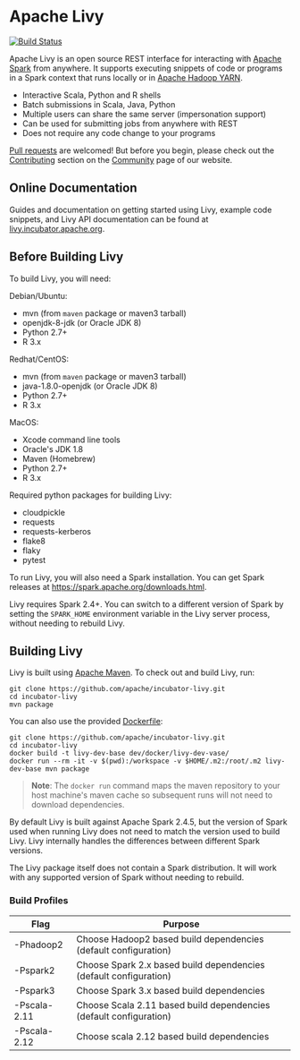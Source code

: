 # Apache Livy

[![Build Status](https://travis-ci.org/apache/incubator-livy.svg?branch=master)](https://travis-ci.org/apache/incubator-livy)

Apache Livy is an open source REST interface for interacting with
[Apache Spark](http://spark.apache.org) from anywhere. It supports executing snippets of code or
programs in a Spark context that runs locally or in
[Apache Hadoop YARN](http://hadoop.apache.org/docs/current/hadoop-yarn/hadoop-yarn-site/YARN.html).

* Interactive Scala, Python and R shells
* Batch submissions in Scala, Java, Python
* Multiple users can share the same server (impersonation support)
* Can be used for submitting jobs from anywhere with REST
* Does not require any code change to your programs

[Pull requests](https://github.com/apache/incubator-livy/pulls) are welcomed! But before you begin,
please check out the [Contributing](http://livy.incubator.apache.org/community#Contributing)
section on the [Community](http://livy.incubator.apache.org/community) page of our website.

## Online Documentation

Guides and documentation on getting started using Livy, example code snippets, and Livy API
documentation can be found at [livy.incubator.apache.org](http://livy.incubator.apache.org).

## Before Building Livy

To build Livy, you will need:

Debian/Ubuntu:
  * mvn (from ``maven`` package or maven3 tarball)
  * openjdk-8-jdk (or Oracle JDK 8)
  * Python 2.7+
  * R 3.x

Redhat/CentOS:
  * mvn (from ``maven`` package or maven3 tarball)
  * java-1.8.0-openjdk (or Oracle JDK 8)
  * Python 2.7+
  * R 3.x

MacOS:
  * Xcode command line tools
  * Oracle's JDK 1.8
  * Maven (Homebrew)
  * Python 2.7+
  * R 3.x

Required python packages for building Livy:
  * cloudpickle
  * requests
  * requests-kerberos
  * flake8
  * flaky
  * pytest


To run Livy, you will also need a Spark installation. You can get Spark releases at
https://spark.apache.org/downloads.html.

Livy requires Spark 2.4+. You can switch to a different version of Spark by setting the
``SPARK_HOME`` environment variable in the Livy server process, without needing to rebuild Livy.


## Building Livy

Livy is built using [Apache Maven](http://maven.apache.org). To check out and build Livy, run:

```
git clone https://github.com/apache/incubator-livy.git
cd incubator-livy
mvn package
```

You can also use the provided [Dockerfile](./dev/docker/livy-dev-base/Dockerfile):

```
git clone https://github.com/apache/incubator-livy.git
cd incubator-livy
docker build -t livy-dev-base dev/docker/livy-dev-vase/
docker run --rm -it -v $(pwd):/workspace -v $HOME/.m2:/root/.m2 livy-dev-base mvn package
```

> **Note**: The `docker run` command maps the maven repository to your host machine's maven cache so subsequent runs will not need to download dependencies.

By default Livy is built against Apache Spark 2.4.5, but the version of Spark used when running
Livy does not need to match the version used to build Livy. Livy internally handles the differences
between different Spark versions.

The Livy package itself does not contain a Spark distribution. It will work with any supported
version of Spark without needing to rebuild.

### Build Profiles

| Flag         | Purpose                                                            |
|--------------|--------------------------------------------------------------------|
| -Phadoop2    | Choose Hadoop2 based build dependencies (default configuration)    |
| -Pspark2     | Choose Spark 2.x based build dependencies (default configuration)  |
| -Pspark3     | Choose Spark 3.x based build dependencies                          |
| -Pscala-2.11 | Choose Scala 2.11 based build dependencies (default configuration) |        
| -Pscala-2.12 | Choose scala 2.12 based build dependencies                         |
